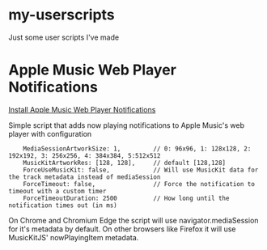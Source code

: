 # my-userscripts
Just some user scripts I've made

# Apple Music Web Player Notifications
[Install Apple Music Web Player Notifications](https://github.com/booploops/my-userscripts/raw/master/applemusic-notifications.user.js)

Simple script that adds now playing notifications to Apple Music's web player with configuration

        MediaSessionArtworkSize: 1,         // 0: 96x96, 1: 128x128, 2: 192x192, 3: 256x256, 4: 384x384, 5:512x512
        MusicKitArtworkRes: [128, 128],     // default [128,128]
        ForceUseMusicKit: false,            // Will use MusicKit data for the track metadata instead of mediaSession
        ForceTimeout: false,                // Force the notification to timeout with a custom timer 
        ForceTimeoutDuration: 2500          // How long until the notification times out (in ms)
        
On Chrome and Chromium Edge the script will use navigator.mediaSession for it's metadata by default.  On other browsers like Firefox it will use MusicKitJS' nowPlayingItem metadata.
